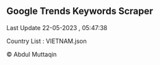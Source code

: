 

## Google Trends Keywords Scraper 
 
Last Update 22-05-2023 , 05:47:38

Country List :
VIETNAM.json



© Abdul Muttaqin 
